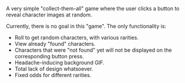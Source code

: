 A very simple "collect-them-all" game where the user clicks a button to reveal character images at random.

Currently, there is no goal in this "game". The only functionality is:
- Roll to get random characters, with various rarities.
- View already "found" characters.
- Characters that were "not found" yet will not be displayed on the corresponding button press.
- Headache-inducing background GIF.
- Total lack of design whatsoever.
- Fixed odds for different rarities.
